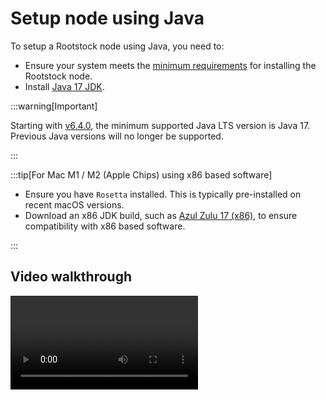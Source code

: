 # Setup node using Java

To setup a Rootstock node using Java, you need to:

- Ensure your system meets the [minimum requirements](/node-operators/setup/requirements/) for installing the Rootstock node.
- Install [Java 17 JDK](https://www.java.com/download/).

:::warning[Important]

Starting with [v6.4.0](/changelog/), the minimum supported Java LTS version is Java 17. Previous Java versions will no longer be supported.

:::

:::tip[For Mac M1 / M2 (Apple Chips) using x86 based software]

- Ensure you have `Rosetta` installed. This is typically pre-installed on recent macOS versions.
- Download an x86 JDK build, such as [Azul Zulu 17 (x86)](https://www.azul.com/downloads/?version=java-17-lts&os=macos&package=jdk#zulu), to ensure compatibility with x86 based software.

:::

## Video walkthrough

<Video url="https://www.youtube-nocookie.com/embed/TxpS6WhxUiU?cc_load_policy=1" thumbnail="/img/thumbnails/install-node-java-thumbnail.png" />

## Install the node using a JAR file

### Download and Setup

1. **Download the JAR**: Download the Fat JAR or Uber JAR from [RSKj releases](https://github.com/rsksmart/rskj/releases), or compile it [reproducibly](https://github.com/rsksmart/rskj/wiki/Reproducible-Build).

2. **Create Directory**: Create a directory for the node.
```jsx
mkdir rskj-node-jar
cd ~/rskj-node-jar
```
3. **Move the JAR**: Move or copy the just downloaded jar file to your directory.
```jsx
mv ~/Downloads/rskj-core-7.0.0-LOVELL-all.jar SHA256SUMS.asc /Users/{user}/rskj-node-jar/
```

<!-- ### Configuration
1. **Create Config Directory**: Create another directory inside `~/rskj-node-jar/config`
```jsx
  mkdir config
```
2. **Download Config File**: Get `node.conf` from [here](https://github.com/rsksmart/rif-relay/blob/main/docker/node.conf).
3. **Move Config File**: Move the `node.conf` file to the `config` directory. -->

### Run the Node

<Tabs>
  <TabItem value="1" label="Linux, Mac OSX" default>
    ```shell
    java -cp <PATH-TO-THE-RSKJ-JAR> co.rsk.Start
    ```
  </TabItem>
  <TabItem value="2" label="Windows">
    ```shell
    java -cp <PATH-TO-THE-RSKJ-JAR> co.rsk.Start
    ```
  </TabItem>
</Tabs>

:::tip[Tip]

Replace `<PATH-TO-THE-RSKJ-JAR>` with the actual path to your JAR file. For example, `C:/RskjCode/rskj-core-7.0.0-LOVELL-all.jar`.
:::

## Using Import Sync

Instead of the default synchronization, you can use import sync to import a pre-synchronized database from a trusted origin, which is significantly faster.

<Tabs>
  <TabItem value="3" label="Linux, Mac OSX" default>
    ```shell
    java -cp <PATH-TO-THE-RSKJ-JAR> co.rsk.Start --import
    ```
  </TabItem>
  <TabItem value="4" label="Windows">
    ```shell
    java -cp <PATH-TO-THE-RSKJ-JAR> co.rsk.Start --import
    ```
  </TabItem>
</Tabs>

### Resolving memory issues

**Memory Issues?** If you encounter memory errors and meet the [minimum hardware requirements](/node-operators/setup/requirements/), consider using `-Xmx4G` flag to allocate more memory as shown below:

<Tabs>
  <TabItem value="5" label="Linux, Mac OSX" default>
    ```shell
    java -Xmx4G -cp <PATH-TO-THE-RSKJ-JAR> co.rsk.Start --import
    ```
  </TabItem>
  <TabItem value="6" label="Windows">
    ```shell
    C:\> java -Xmx4G -cp <PATH-TO-THE-RSKJ-JAR> co.rsk.Start --import
    ```
  </TabItem>
</Tabs>

:::tip[Tip]

Replace `<PATH-TO-THE-RSKJ-JAR>` with your JAR file path. For configuration details, see [`database.import` setting](/node-operators/setup/configuration/reference#databaseimport).
:::

## Check the RPC

:::info[Info]

After starting the node, if there's no output, this means it's running correctly.
:::

1. To confirm, open a new console tab (it is important you do not close this tab or interrupt the process) and test the node's RPC server. A sample cURL request:

<Tabs>
  <TabItem value="7" label="Linux, Mac OSX" default>
    ```shell
    curl http://localhost:4444 -s -X POST -H "Content-Type: application/json" --data '{"jsonrpc":"2.0","method":"web3_clientVersion","params":[],"id":67}'
    ```
  </TabItem>
  <TabItem value="8" label="Windows">
    ```shell
    curl http://localhost:4444 -s -X POST -H "Content-Type: application/json" --data '{"jsonrpc":"2.0","method":"web3_clientVersion","params":[],"id":67}'
    ```
  </TabItem>
</Tabs>

Output:

```shell
{"jsonrpc":"2.0","id":67,"result":"RskJ/6.6.0/Mac OS X/Java17/SNAPSHOT-95a8f1ab84"}
```

2. To check the block number:

<Tabs>
  <TabItem value="9" label="Linux, Mac OSX" default>
     ```shell
    curl -X POST http://localhost:4444/ -H "Content-Type: application/json" --data '{"jsonrpc":"2.0", "method":"eth_blockNumber","params":[],"id":1}'
    ```
  </TabItem>
  <TabItem value="10" label="Windows">
    ```windows-command-prompt
    curl -X POST http://localhost:4444/ -H "Content-Type: application/json" --data '{"jsonrpc":"2.0", "method":"eth_blockNumber","params":[],"id":1}'
    ```
  </TabItem>
</Tabs>

Output:
```jsx
{"jsonrpc":"2.0","id":1,"result":"0x3710"}
```

:::success[Success]
Now, you have successfully setup a Rootstock node using the jar file.
The `result` property represents the latest synced block in hexadecimal.
:::

## Switching networks

To change networks on the RSKj node, use the following commands:

- Mainnet
    ```bash
    java -cp <PATH-TO-THE-RSKJ-FATJAR> co.rsk.Start
    ```
- Testnet
    ```bash
    java -cp <PATH-TO-THE-RSKJ-FATJAR> co.rsk.Start --testnet
    ```
- Regtest
    ```bash
    java -cp <PATH-TO-THE-RSKJ-FATJAR> co.rsk.Start --regtest
    ```

:::tip[Tip]
Replace `<PATH-TO-THE-RSKJ-FATJAR>` with the actual path to your jar file. For example: `C:/RskjCode/rskj-core-7.0.0-LOVELL-all.jar`.
:::
